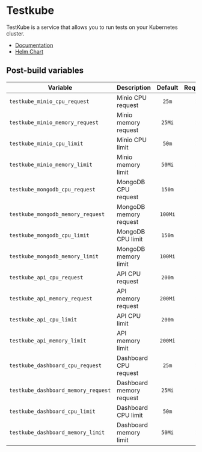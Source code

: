 # Testkube

TestKube is a service that allows you to run tests on your Kubernetes cluster.

- [Documentation](https://docs.testkube.io)
- [Helm Chart](https://github.com/kubeshop/helm-charts/tree/develop/charts/testkube)

## Post-build variables

| Variable                            | Description              | Default | Required |
| ----------------------------------- | ------------------------ | :-----: | :------: |
| `testkube_minio_cpu_request`        | Minio CPU request        |  `25m`  |    ✕     |
| `testkube_minio_memory_request`     | Minio memory request     | `25Mi`  |    ✕     |
| `testkube_minio_cpu_limit`          | Minio CPU limit          |  `50m`  |    ✕     |
| `testkube_minio_memory_limit`       | Minio memory limit       | `50Mi`  |    ✕     |
| `testkube_mongodb_cpu_request`      | MongoDB CPU request      | `150m`  |    ✕     |
| `testkube_mongodb_memory_request`   | MongoDB memory request   | `100Mi` |    ✕     |
| `testkube_mongodb_cpu_limit`        | MongoDB CPU limit        | `150m`  |    ✕     |
| `testkube_mongodb_memory_limit`     | MongoDB memory limit     | `100Mi` |    ✕     |
| `testkube_api_cpu_request`          | API CPU request          | `200m`  |    ✕     |
| `testkube_api_memory_request`       | API memory request       | `200Mi` |    ✕     |
| `testkube_api_cpu_limit`            | API CPU limit            | `200m`  |    ✕     |
| `testkube_api_memory_limit`         | API memory limit         | `200Mi` |    ✕     |
| `testkube_dashboard_cpu_request`    | Dashboard CPU request    |  `25m`  |    ✕     |
| `testkube_dashboard_memory_request` | Dashboard memory request | `25Mi`  |    ✕     |
| `testkube_dashboard_cpu_limit`      | Dashboard CPU limit      |  `50m`  |    ✕     |
| `testkube_dashboard_memory_limit`   | Dashboard memory limit   | `50Mi`  |    ✕     |
